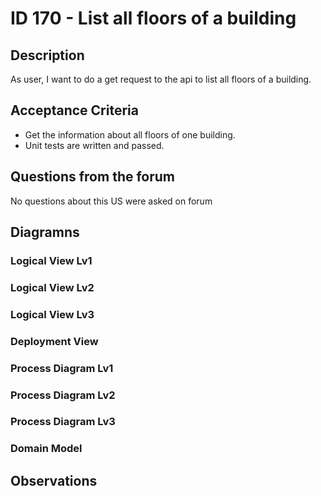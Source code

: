 # ID 170 - List all floors of a building

## Description
As user, I want to do a get request to the api to list all floors of a building.

## Acceptance Criteria
* Get the information about all floors of one building.
* Unit tests are written and passed.

## Questions from the forum

No questions about this US were asked on forum


## Diagramns

### Logical View Lv1

### Logical View Lv2

### Logical View Lv3

### Deployment View

### Process Diagram Lv1

### Process Diagram Lv2

### Process Diagram Lv3

### Domain Model

## Observations